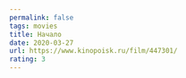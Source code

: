 ```yaml
---
permalink: false
tags: movies
title: Начало
date: 2020-03-27
url: https://www.kinopoisk.ru/film/447301/
rating: 3
---
```


